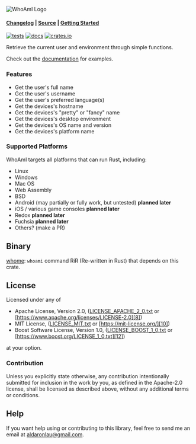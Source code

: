 ![WhoAmI Logo](https://raw.githubusercontent.com/libcala/whoami/main/res/icon.svg)

#### [Changelog][3] | [Source][4] | [Getting Started][5]

[![tests](https://github.com/libcala/whoami/workflows/tests/badge.svg)][2]
[![docs](https://docs.rs/whoami/badge.svg)][0]
[![crates.io](https://img.shields.io/crates/v/whoami.svg)][1]

Retrieve the current user and environment through simple functions.

Check out the [documentation][0] for examples.

### Features
 - Get the user's full name
 - Get the user's username
 - Get the user's preferred language(s)
 - Get the devices's hostname
 - Get the devices's "pretty" or "fancy" name
 - Get the devices's desktop environment
 - Get the devices's OS name and version
 - Get the devices's platform name

### Supported Platforms
WhoAmI targets all platforms that can run Rust, including:
 - Linux
 - Windows
 - Mac OS
 - Web Assembly
 - BSD
 - Android (may partially or fully work, but untested) **planned later**
 - iOS / various game consoles **planned later**
 - Redox **planned later**
 - Fuchsia **planned later**
 - Others? (make a PR)

## Binary
[whome](https://crates.io/crates/whome): `whoami` command RiR (Re-written in
Rust) that depends on this crate.

## License
Licensed under any of
 - Apache License, Version 2.0, ([LICENSE_APACHE_2_0.txt][7]
   or [https://www.apache.org/licenses/LICENSE-2.0][8])
 - MIT License, ([LICENSE_MIT.txt][9] or [https://mit-license.org/][10])
 - Boost Software License, Version 1.0, ([LICENSE_BOOST_1_0.txt][11]
   or [https://www.boost.org/LICENSE_1_0.txt][12])

at your option.

### Contribution
Unless you explicitly state otherwise, any contribution intentionally submitted
for inclusion in the work by you, as defined in the Apache-2.0 license, shall be
licensed as described above, without any additional terms or conditions.

## Help
If you want help using or contributing to this library, feel free to send me an
email at [aldaronlau@gmail.com][13].

[0]: https://docs.rs/whoami
[1]: https://crates.io/crates/whoami
[2]: https://github.com/libcala/whoami/actions?query=workflow%3Atests
[3]: https://github.com/libcala/whoami/blob/main/CHANGELOG.md
[4]: https://github.com/libcala/whoami/
[5]: https://docs.rs/whoami#getting-started
[6]: https://aldaronlau.com/
[7]: https://github.com/libcala/whoami/blob/main/LICENSE_APACHE_2_0.txt
[8]: https://www.apache.org/licenses/LICENSE-2.0
[9]: https://github.com/libcala/whoami/blob/main/LICENSE_MIT.txt
[10]: https://mit-license.org/
[11]: https://github.com/libcala/whoami/blob/main/LICENSE_BOOST_1_0.txt
[12]: https://www.boost.org/LICENSE_1_0.txt
[13]: mailto:aldaronlau@gmail.com
